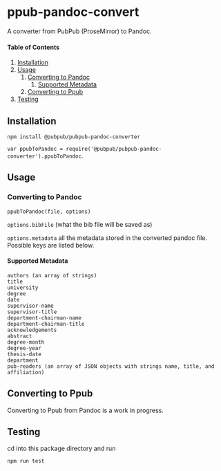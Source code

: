 # ppub-pandoc-convert

A converter from PubPub (ProseMirror) to Pandoc.

#### Table of Contents

1. [Installation](#install)
2. [Usage](#usage)
	1. [Converting to Pandoc](#pandoc-convert)
		1. [Supported Metadata](#metadata)
	2. [Converting to Ppub](#ppub-convert)
3. [Testing](#test)



<a id='install'></a>
## Installation
`npm install @pubpub/pubpub-pandoc-converter`

`var ppubToPandoc = require('@pubpub/pubpub-pandoc-converter').ppubToPandoc`.

<a id='usage'></a>

## Usage


<a id='pandoc-convert'></a>
### Converting to Pandoc

`ppubToPandoc(file, options)`

`options.bibFile` (what the bib file will be saved as)

`options.metadata` all the metadata stored in the converted pandoc file. Possible keys are listed below.


<a id='metadata'></a>
#### Supported Metadata

```
authors (an array of strings)
title
university
degree
date
supervisor-name
supervisor-title
department-chairman-name
department-chairman-title
acknowledgements
abstract
degree-month
degree-year
thesis-date
department
pub-readers (an array of JSON objects with strings name, title, and affiliation)
```

<a id='ppub-convert'></a>
## Converting to Ppub

Converting to Ppub from Pandoc is a work in progress.

<a id='test'></a>
## Testing

cd into this package directory and run

`npm run test`
